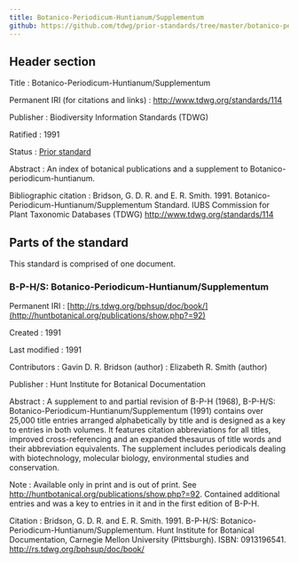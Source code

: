 ```yaml
---
title: Botanico-Periodicum-Huntianum/Supplementum
github: https://github.com/tdwg/prior-standards/tree/master/botanico-periodicum-huntianum-supplementum
---
```


## Header section

Title
: Botanico-Periodicum-Huntianum/Supplementum

Permanent IRI (for citations and links)
: <http://www.tdwg.org/standards/114>

Publisher
: Biodiversity Information Standards (TDWG)

Ratified
: 1991

Status
: [Prior standard](/standards/status-and-categories/#status)

Abstract
: An index of botanical publications and a supplement to Botanico-periodicum-huntianum.

Bibliographic citation
: Bridson, G. D. R. and E. R. Smith. 1991. Botanico-Periodicum-Huntianum/Supplementum Standard. IUBS Commission for Plant Taxonomic Databases (TDWG) <http://www.tdwg.org/standards/114>

## Parts of the standard

This standard is comprised of one document.

### B-P-H/S: Botanico-Periodicum-Huntianum/Supplementum

Permanent IRI
: [http://rs.tdwg.org/bphsup/doc/book/](http://huntbotanical.org/publications/show.php?=92)

Created
: 1991

Last modified
: 1991

Contributors
: Gavin D. R. Bridson (author)
: Elizabeth R. Smith (author)

Publisher
: Hunt Institute for Botanical Documentation

Abstract
: A supplement to and partial revision of B-P-H (1968), B-P-H/S: Botanico-Periodicum-Huntianum/Supplementum (1991) contains over 25,000 title entries arranged alphabetically by title and is designed as a key to entries in both volumes. It features citation abbreviations for all titles, improved cross-referencing and an expanded thesaurus of title words and their abbreviation equivalents. The supplement includes periodicals dealing with biotechnology, molecular biology, environmental studies and conservation.

Note
: Available only in print and is out of print. See <http://huntbotanical.org/publications/show.php?=92>. Contained additional entries and was a key to entries in it and in the first edition of B-P-H.

Citation
: Bridson, G. D. R. and E. R. Smith. 1991. B-P-H/S: Botanico-Periodicum-Huntianum/Supplementum. Hunt Institute for Botanical Documentation, Carnegie Mellon University (Pittsburgh). ISBN: 0913196541. <http://rs.tdwg.org/bphsup/doc/book/>
